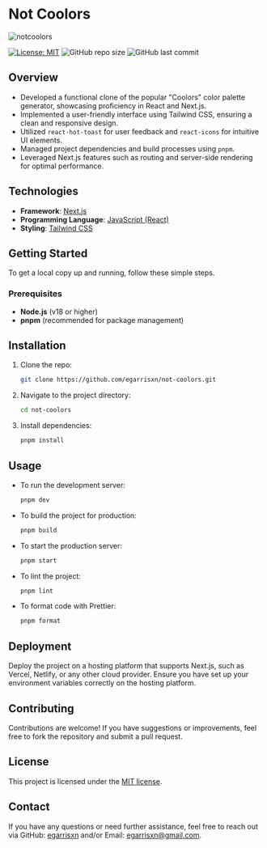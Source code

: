 # Not Coolors

![notcoolors](https://github.com/user-attachments/assets/bde5328c-f7d8-441e-836f-52cb80dedcbc)

[![License: MIT](https://img.shields.io/badge/License-MIT-yellow.svg)](https://opensource.org/licenses/MIT) ![GitHub repo size](https://img.shields.io/github/repo-size/egarrisxn/not-coolors) ![GitHub last commit](https://img.shields.io/github/last-commit/egarrisxn/not-coolors)

## Overview

- Developed a functional clone of the popular "Coolors" color palette generator, showcasing proficiency in React and Next.js.
- Implemented a user-friendly interface using Tailwind CSS, ensuring a clean and responsive design.
- Utilized `react-hot-toast` for user feedback and `react-icons` for intuitive UI elements.
- Managed project dependencies and build processes using `pnpm`.
- Leveraged Next.js features such as routing and server-side rendering for optimal performance.

## Technologies

- **Framework**: [Next.js](https://nextjs.org/)
- **Programming Language**: [JavaScript (React)](https://reactjs.org/)
- **Styling**: [Tailwind CSS](https://tailwindcss.com/)

## Getting Started

To get a local copy up and running, follow these simple steps.

### Prerequisites

- **Node.js** (v18 or higher)
- **pnpm** (recommended for package management)

## Installation

1. Clone the repo:

   ```bash
   git clone https://github.com/egarrisxn/not-coolors.git
   ```

2. Navigate to the project directory:

   ```bash
   cd not-coolors
   ```

3. Install dependencies:
   ```bash
   pnpm install
   ```

## Usage

- To run the development server:

  ```bash
  pnpm dev
  ```

- To build the project for production:

  ```bash
  pnpm build
  ```

- To start the production server:

  ```bash
  pnpm start
  ```

- To lint the project:

  ```bash
  pnpm lint
  ```

- To format code with Prettier:
  ```bash
  pnpm format
  ```

## **Deployment**

Deploy the project on a hosting platform that supports Next.js, such as Vercel, Netlify, or any other cloud provider. Ensure you have set up your environment variables correctly on the hosting platform.

## **Contributing**

Contributions are welcome! If you have suggestions or improvements, feel free to fork the repository and submit a pull request.

## **License**

This project is licensed under the [MIT license](https://opensource.org/licenses/MIT).

## **Contact**

If you have any questions or need further assistance, feel free to reach out via GitHub: [egarrisxn](https://github.com/egarrisxn) and/or Email: [egarrisxn@gmail.com](mailto:egarrisxn@gmail.com).
